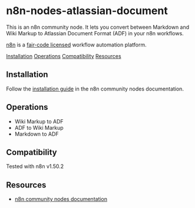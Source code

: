 # n8n-nodes-atlassian-document

This is an n8n community node. It lets you convert between Markdown and Wiki Markup to Atlassian Document Format (ADF) in your n8n workflows.

[n8n](https://n8n.io/) is a [fair-code licensed](https://docs.n8n.io/reference/license/) workflow automation platform.

[Installation](#installation)
[Operations](#operations)
[Compatibility](#compatibility)
[Resources](#resources)

## Installation

Follow the [installation guide](https://docs.n8n.io/integrations/community-nodes/installation/) in the n8n community nodes documentation.

## Operations

- Wiki Markup to ADF
- ADF to Wiki Markup
- Markdown to ADF


## Compatibility

Tested with n8n v1.50.2

## Resources

* [n8n community nodes documentation](https://docs.n8n.io/integrations/community-nodes/)
